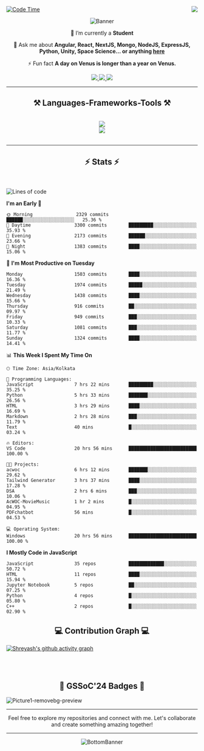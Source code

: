 <div>
 
<img align="right" src="https://visitor-badge.laobi.icu/badge?page_id=shreyash3087.shreyash3087" />

 [![Code Time](https://wakatime.com/badge/user/cd5f70df-e644-46f4-a03b-e1ce78615131.svg)](https://wakatime.com/@cd5f70df-e644-46f4-a03b-e1ce78615131)
 
</div>


<div align="center">
 
![Banner](https://github.com/user-attachments/assets/fe33d289-b057-4d85-ad76-3103802aa9e1)

</div>


<div align="center">
 
 🔭 I’m currently a **Student** 

💬 Ask me about **Angular, React, NextJS, Mongo, NodeJS, ExpressJS, Python, Unity, Space Science... or anything [here](https://github.com/shreyash3087/shreyash3087/issues)**

⚡ Fun fact **A day on Venus is longer than a year on Venus.**

</div>
 
<div align="center"> 
  <a href="mailto:shreyash3087@gmail.com">
    <img src="https://img.shields.io/badge/Gmail-333333?style=for-the-badge&logo=gmail&logoColor=red" />
  </a>
  <a href="https://www.linkedin.com/in/shreyash-srivastava-1a1161280" target="_blank">
    <img src="https://img.shields.io/badge/LinkedIn-0077B5?style=for-the-badge&logo=linkedin&logoColor=white" target="_blank" />
  </a>
  <a href="https://github.com/shreyash3087" target="_blank">
     <img src="https://img.shields.io/badge/Github-FF5722?style=for-the-badge&logo=github&logoColor=white" target="_blank" />
  </a>
</div>
<hr/>
 
<h2 align="center">⚒️ Languages-Frameworks-Tools ⚒️</h2>
<br/>
<div align="center">
    <img src="https://skillicons.dev/icons?i=react,bootstrap,html,css,vscode,github,figma,cpp,vercel,netlify" /><br>
    <img src="https://skillicons.dev/icons?i=tailwind,git,nodejs,python,javascript,typescript,express,firebase,mongodb,nextjs,unity,azure,blender" /><br>
</div>

<br/>
<hr/>

<h2 align="center">⚡ Stats ⚡</h2>

<br>
<div>
 
 
<!--START_SECTION:waka-->
![Lines of code](https://img.shields.io/badge/From%20Hello%20World%20I%27ve%20Written-5.0%20million%20lines%20of%20code-blue)

**I'm an Early 🐤** 

```text
🌞 Morning                2329 commits        ██████░░░░░░░░░░░░░░░░░░░   25.36 % 
🌆 Daytime                3300 commits        █████████░░░░░░░░░░░░░░░░   35.93 % 
🌃 Evening                2173 commits        ██████░░░░░░░░░░░░░░░░░░░   23.66 % 
🌙 Night                  1383 commits        ████░░░░░░░░░░░░░░░░░░░░░   15.06 % 
```
📅 **I'm Most Productive on Tuesday** 

```text
Monday                   1503 commits        ████░░░░░░░░░░░░░░░░░░░░░   16.36 % 
Tuesday                  1974 commits        █████░░░░░░░░░░░░░░░░░░░░   21.49 % 
Wednesday                1438 commits        ████░░░░░░░░░░░░░░░░░░░░░   15.66 % 
Thursday                 916 commits         ██░░░░░░░░░░░░░░░░░░░░░░░   09.97 % 
Friday                   949 commits         ███░░░░░░░░░░░░░░░░░░░░░░   10.33 % 
Saturday                 1081 commits        ███░░░░░░░░░░░░░░░░░░░░░░   11.77 % 
Sunday                   1324 commits        ████░░░░░░░░░░░░░░░░░░░░░   14.41 % 
```


📊 **This Week I Spent My Time On** 

```text
🕑︎ Time Zone: Asia/Kolkata

💬 Programming Languages: 
JavaScript               7 hrs 22 mins       █████████░░░░░░░░░░░░░░░░   35.25 % 
Python                   5 hrs 33 mins       ███████░░░░░░░░░░░░░░░░░░   26.56 % 
HTML                     3 hrs 29 mins       ████░░░░░░░░░░░░░░░░░░░░░   16.69 % 
Markdown                 2 hrs 28 mins       ███░░░░░░░░░░░░░░░░░░░░░░   11.79 % 
Text                     40 mins             █░░░░░░░░░░░░░░░░░░░░░░░░   03.24 % 

🔥 Editors: 
VS Code                  20 hrs 56 mins      █████████████████████████   100.00 % 

🐱‍💻 Projects: 
acwoc                    6 hrs 12 mins       ███████░░░░░░░░░░░░░░░░░░   29.62 % 
Tailwind Generator       3 hrs 37 mins       ████░░░░░░░░░░░░░░░░░░░░░   17.28 % 
DSA                      2 hrs 6 mins        ███░░░░░░░░░░░░░░░░░░░░░░   10.06 % 
AcWOC-MovieMusic         1 hr 2 mins         █░░░░░░░░░░░░░░░░░░░░░░░░   04.95 % 
PDFchatbot               56 mins             █░░░░░░░░░░░░░░░░░░░░░░░░   04.53 % 

💻 Operating System: 
Windows                  20 hrs 56 mins      █████████████████████████   100.00 % 
```

**I Mostly Code in JavaScript** 

```text
JavaScript               35 repos            █████████████░░░░░░░░░░░░   50.72 % 
HTML                     11 repos            ████░░░░░░░░░░░░░░░░░░░░░   15.94 % 
Jupyter Notebook         5 repos             ██░░░░░░░░░░░░░░░░░░░░░░░   07.25 % 
Python                   4 repos             █░░░░░░░░░░░░░░░░░░░░░░░░   05.80 % 
C++                      2 repos             █░░░░░░░░░░░░░░░░░░░░░░░░   02.90 % 
```




<!--END_SECTION:waka-->

</div>

<div>
  <div align="center" ><h2 align="center">💻 Contribution Graph 💻</h2></div>
 
  [![Shreyash's github activity graph](https://github-readme-activity-graph.vercel.app/graph?username=shreyash3087&hide_border=true&theme=github)](https://github.com/ashutosh00710/github-readme-activity-graph)
 
</div>

<br/><br/>

<h2 align="center">🔰 GSSoC'24 Badges 🔰</h2>

![Picture1-removebg-preview](https://github.com/user-attachments/assets/4ece96a5-043a-44df-b51b-40738d3603ff)

<div align="center"> 
  <hr/>
  Feel free to explore my repositories and connect with me. Let's collaborate and create something amazing together!
  <hr/>
</div>

<div align="center">
 
![BottomBanner](https://github.com/user-attachments/assets/7afe064f-9b9f-401d-bec1-35c8625bb3dc)

</div>

